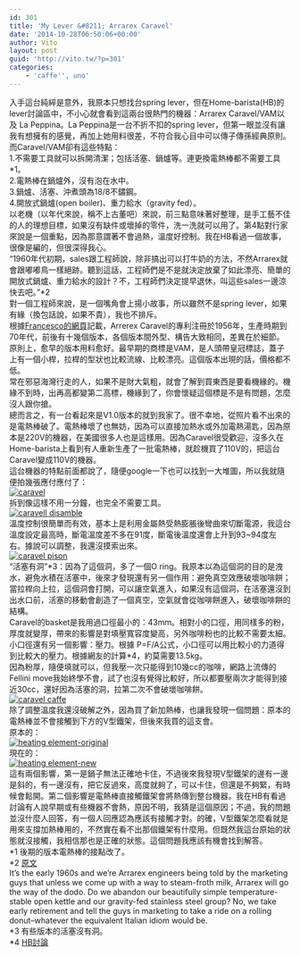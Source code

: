 ```yaml
---
id: 301
title: 'My Lever &#8211; Arrarex Caravel'
date: '2014-10-28T06:50:06+00:00'
author: Vito
layout: post
guid: 'http://vito.tw/?p=301'
categories:
    - 'caffe'', uno'
---
```


入手這台純綷是意外，我原本只想找台spring lever，但在Home-barista(HB)的lever討論區中，不小心就會看到這兩台很熱門的機器：Arrarex Caravel/VAM以及 La Peppina。La Peppina是一台不折不扣的spring lever，但第一眼並沒有讓我有想擁有的感覺，再加上她用料很差，不符合我心目中可以傳子傳孫經典原則。  
而Caravel/VAM卻有這些特點：  
1.不需要工具就可以拆開清潔；包括活塞、鍋爐等。連更換電熱棒都不需要工具\*1。  
2.電熱棒在鍋爐外，沒有泡在水中。  
3.鍋爐、活塞、沖煮頭為18/8不鏽鋼。  
4.開放式鍋爐(open boiler)、重力給水（gravity fed）。  
以老機（以年代來說，稱不上古董吧）來說，前三點意味著好整理，是手工藝不佳的人的理想目標，如果沒有缺件或壞掉的零件，洗一洗就可以用了。第4點對行家來說是一個重點，因為那意謂著不會過熱，溫度好控制。我在HB看過一個故事，很像是編的，但很深得我心。  
“1960年代初期，sales跟工程師說，除非搞出可以打牛奶的方法，不然Arrarex就會跟嘟嘟鳥一樣絕跡。聽到這話，工程師們是不是就決定放棄了如此漂亮、簡單的開放式鍋爐、重力給水的設計？不，工程師們決定提早退休，叫這些sales一邊涼快去吧。”\*2  
對一個工程師來說，是一個嘴角會上揚小故事，所以雖然不是spring lever，如果有緣（換包話說，如果不貴），我也不排斥。  
根據[Francesco的網頁](http://www.francescoceccarelli.eu/m_arrarex_eng.htm "Francesco的網頁")記載，Arrerex Caravel的專利注冊於1956年，生產時期到70年代，前後有十幾個版本，各個版本間外型、構告大致相同，差異在於細節。原則上，愈早的版本用料愈好。最早期的商標是VAM，是人頭帶皇冠標誌，蓋子上有一個小桿，拉桿的型狀也比較流線、比較漂亮。這個版本出現的話，價格都不低。  
常在邪惡海灣行走的人，如果不是財大氣粗，就會了解到買東西是要看機緣的。機緣不到時，出再高都變第二高標，機緣到了，你會懷疑這個標是不是有問題，怎麼沒人跟你搶。  
總而言之，有一台看起來是V1.0版本的就到我家了。很不幸地，從照片看不出來的是電熱棒破了。電熱棒壞了也無妨，因為可以直接加熱水或外加電熱湯匙，因為原本是220V的機器，在美國很多人也是這樣用。因為Caravel很受歡迎，沒多久在Home-barista上看到有人重新生產了一批電熱棒，就趁機買了110V的，把這台Caravel變成110V的機器。  
這台機器的特點前面都說了，隨便google一下也可以找到一大堆圖，所以我就隨便拍幾張應付應付了：  
[![caravel](http://vito.tw/wp-content/uploads/2014/10/caravel.jpg)](http://vito.tw/wp-content/uploads/2014/10/caravel.jpg)  
拆到像這樣不用一分鐘，也完全不需要工具。  
[![caravell disamble](http://vito.tw/wp-content/uploads/2014/10/caravell-disamble.jpg)](http://vito.tw/wp-content/uploads/2014/10/caravell-disamble.jpg)  
溫度控制很簡單而有效，基本上是利用金屬熱受熱膨脹後彎曲來切斷電源，我這台溫度設定最高時，斷電溫度差不多在91度，斷電後溫度還會上升到93~94度左右。據說可以調整，我還沒摸索出來。  
[![caravel pison](http://vito.tw/wp-content/uploads/2014/10/caravel-pison.jpg)](http://vito.tw/wp-content/uploads/2014/10/caravel-pison.jpg)  
“活塞有洞”\*3：因為了這個洞，多了一個O ring。我原本以為這個洞的目的是洩水，避免水積在活塞中，後來才發現還有另一個作用：避免真空效應破壞咖啡餅；當拉桿向上拉，這個洞會打開，可以讓空氣進入，如果沒有這個洞，在活塞還沒到出水口前，活塞的移動會創造了一個真空，空氣就會從咖啡餅進入，破壞咖啡餅的結構。  
Caravel的basket是我用過口徑最小的：43mm。相對小的口徑，用同樣多的粉，厚度就變厚，帶來的影響是對填壓寬容度變高，另外咖啡粉也的比較不需要太細。小口徑還有另一個影響：壓力。根據 P=F/A公式，小口徑可以用比較小的力道得到比較大的壓力。根據網友的計算\*4，約莫需要13.5kg。  
因為粉厚，隨便填就可以，但我壓一次只能得到10幾cc的咖啡，網路上流傳的Fellini move我始終學不會，試了也沒有覺得比較好，所以都要壓兩次才能得到接近30cc，還好因為活塞的洞，拉第二次不會破壞咖啡餅。  
[![caravel caffe](http://vito.tw/wp-content/uploads/2014/10/caravel-caffe.jpg)](http://vito.tw/wp-content/uploads/2014/10/caravel-caffe.jpg)  
除了調整溫度我還沒破解之外，因為買了新加熱棒，也讓我發現一個問題：原本的電熱棒並不會接觸到下方的V型鐵架，但後來我買的這支會。  
原本的：  
[![heating element-original](http://vito.tw/wp-content/uploads/2014/10/heating-element-original.jpg)](http://vito.tw/wp-content/uploads/2014/10/heating-element-original.jpg)  
現在的：  
[![heating element-new](http://vito.tw/wp-content/uploads/2014/10/heating-element-new.jpg)](http://vito.tw/wp-content/uploads/2014/10/heating-element-new.jpg)  
這有兩個影響，第一是鍋子無法正確地卡住，不過後來我發現V型鐵架的邊有一邊是斜的，有一邊沒有，把它反過來，高度就夠了，可以卡住，但還是不夠緊，有時候會鬆開。第二個影響是電熱棒直接觸鐵架會將熱傳到整台機器。我在HB有看過討論有人說早期或有些機器不會熱，原因不明，我猜是這個原因；不過，我的問題並沒什麼人回答，有一個人回應認為應該有接觸才對。的確，V型鐵架怎麼看就是用來支撐加熱棒用的，不然實在看不出那個鐵架有什麼用。但既然我這台原始的狀態就沒接觸，我相信那也是正確的狀態。這個問題我應該有機會找到解答。  
\*1 後期的版本電熱棒的接點改了。  
\*2 [原文](http://www.home-barista.com/levers/flea-market-find-vintage-arrarex-caravel-t2370-40.html "出處")  
It’s the early 1960s and we’re Arrarex engineers being told by the marketing guys that unless we come up with a way to steam-froth milk, Arrarex will go the way of the dodo. Do we abandon our beautifully simple temperature-stable open kettle and our gravity-fed stainless steel group? No, we take early retirement and tell the guys in marketing to take a ride on a rolling donut–whatever the equivalent Italian idiom would be.  
\*3 有些版本的活塞沒有洞。  
\*4 [HB討論](http://www.home-barista.com/levers/arrarex-caravel-t5752-1240.html "http://www.home-barista.com/levers/arrarex-caravel-t5752-1240.html")